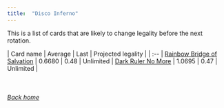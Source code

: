 ```yaml
---
title:  "Disco Inferno"
---
```


This is a list of cards that are likely to change legality before the next rotation.

| Card name | Average | Last | Projected legality |
| :-- |
[Rainbow Bridge of Salvation](https://db.ygoprodeck.com/card/?search=Rainbow%20Bridge%20of%20Salvation) | 0.6680 | 0.48 | Unlimited |
[Dark Ruler No More](https://db.ygoprodeck.com/card/?search=Dark%20Ruler%20No%20More) | 1.0695 | 0.47 | Unlimited |

<br>

###### [Back home](index)